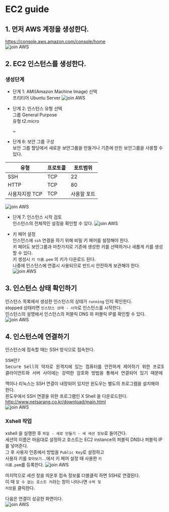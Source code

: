 EC2 guide 
=========
## 1. 먼저 AWS 계정을 생성한다.
https://console.aws.amazon.com/console/home  
![join AWS](./img/join.png)  

## 2. EC2 인스턴스를 생성한다.  
### 생성단계 
* 단계 1: AMI(Amazon Machine Image) 선택  
프리티어 Ubuntu Server 
![join AWS](./img/process1.png)  

* 단계 2: 인스턴스 유형 선택  
그룹 General Purpose  
유형 t2.micro  

    ~
* 단계 6: 보안 그룹 구성  
보안 그룹 할당에서 새로운 보안그룹을 만들거나 기존에 만든 보안그룹을 사용할 수 있다.  

유형 | 프로토콜 | 포트범위
---- | -------- | --------
SSH | TCP | 22
HTTP | TCP | 80
사용자지정 TCP | TCP | 사용할 포트  
![join AWS](./img/process6.png)  

* 단계 7: 인스턴스 시작 검토  
인스턴스의 전체적인 설정을 확인할 수 있다.
![join AWS](./img/process7.png)  

* 키 페어 설정  
인스턴스에 <code>ssh</code> 연결을 하기 위해 비밀 키 페어를 설정해야 한다.  
키 페어도 보안그룹과 마찬가지로 기존에 생성한 키를 선택하거나 새롭게 키를 생성할 수 있다.  
키 생성시 <code>키 이름.pem</code> 의 키가 다운로드 된다.  
나중에 인스턴스에 연결시 사용되므로 반드시 안전하게 보관해야 한다.  
![join AWS](./img/key.png)  
  
## 3. 인스턴스 상태 확인하기  
인스턴스 목록에서 생성한 인스턴스의 상태가 <code>running</code> 인지 확인한다.  
stopped 상태라면 <code>인스턴스 상태 - 시작</code>로 인스턴스를 시작한다.  
인스턴스의 설명에서 인스턴스의 퍼블릭 DNS 와 퍼블릭 IP를 확인할 수 있다.  
![join AWS](./img/state.png)  

## 4. 인스턴스에 연결하기  
인스턴스에 접속할 때는 SSH 방식으로 접속한다.  
<pre>SSH란?
Secure Sell의 약자로 원격지에 있는 컴퓨터를 안전하게 제어하기 위한 프로토콜 또는 이 프로토콜을 사용하는 프로그램들을 의미한다. SSH 클라이언트와 SSH 서버의 관계로 상호작용하면서 SSH 서버가 설치된 운영체제를 제어한다.
클라이언트와 서버 사이에는 강력한 암호화 방법을 통해서 연결되어 있기 때문에 데이터를 중간에서 가로채도 해석 할 수 없는 암호화된 문자만이 노출된다.
</pre>
  
맥이나 리눅스는 SSH 연결이 내장되어 있지만 윈도우는 별도의 프로그램을 설치해야 한다.  
윈도우에서 SSH 연결을 위한 프로그램인 X Shell 을 다운로드한다.  
http://www.netsarang.co.kr/download/main.html  
![join AWS](./img/xdown.png)  

### Xshell 작업
xshell 을 실행한 후 <code>파일 - 새로 만들기 - 새 세션 정보</code>로 들어간다.  
세션의 이름은 마음대로 설정하고 호스트는 EC2 instance의 퍼블릭 DNS나 퍼블릭 IP를 넣어준다.  
그 후 사용자 인증에서 방법을 <code>Public Key</code>로 설정하고  
사용자 키를 <code>찾아보기..</code>에서 키 페어 설정 때 사용한 <code>키 이름.pem</code>를 등록한다.
![join AWS](./img/xshell.png)  

마지막으로 세션 창을 띄운후 접속 정보를 더블클릭 하면 SSH로 연결된다.  
이 때 <code>알 수 없는 호스트 키</code>라는 창이 나타나면 <code>수락 및 저장</code>을 클릭한다.  

다음은 연결이 성공한 화면이다.  
![join AWS](./img/success.png)  
